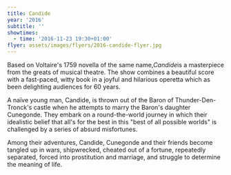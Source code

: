 ```yaml
---
title: Candide
year: '2016'
subtitle: ''
showtimes:
  - time: '2016-11-23 19:30+01:00'
flyer: assets/images/flyers/2016-candide-flyer.jpg
---
```

Based on Voltaire's 1759 novella of the same name,*Candide*is a masterpiece from the greats of musical theatre. The show combines a beautiful score with a fast-paced, witty book in a joyful and hilarious operetta which as been delighting audiences for 60 years.

A naïve young man, Candide, is thrown out of the Baron of Thunder-Den-Tronck's castle when he attempts to marry the Baron's daughter Cunegonde. They embark on a round-the-world journey in which their idealistic belief that all's for the best in this "best of all possible worlds" is challenged by a series of absurd misfortunes.

Among their adventures, Candide, Cunegonde and their friends become tangled up in wars, shipwrecked, cheated out of a fortune, repeatedly separated, forced into prostitution and marriage, and struggle to determine the meaning of life.
